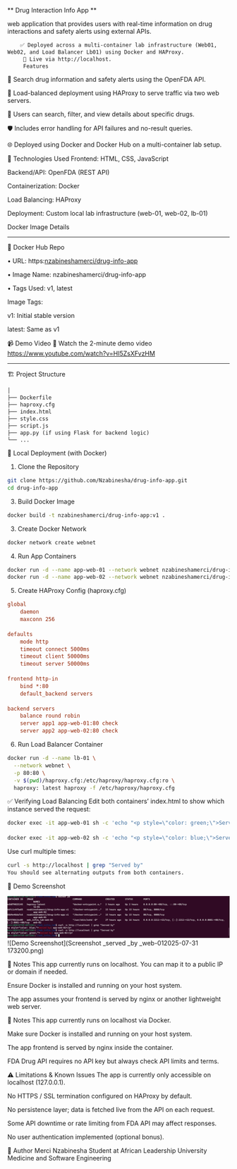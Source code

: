 **
Drug Interaction Info App
**
 
 web application that provides users with real-time information on drug interactions and safety alerts using external APIs.
        
        ✅ Deployed across a multi-container lab infrastructure (Web01, Web02, and Load Balancer Lb01) using Docker and HAProxy.
         🔗 Live via http://localhost.
         Features
💊 Search drug information and safety alerts using the OpenFDA API.

🔁 Load-balanced deployment using HAProxy to serve traffic via two web servers.

🔎 Users can search, filter, and view details about specific drugs.

🛡️ Includes error handling for API failures and no-result queries.

🌐 Deployed using Docker and Docker Hub on a multi-container lab setup.

🔧 Technologies Used
Frontend: HTML, CSS, JavaScript

Backend/API: OpenFDA (REST API)

Containerization: Docker

Load Balancing: HAProxy

Deployment: Custom local lab infrastructure (web-01, web-02, lb-01)

Docker Image Details
_________________________________
📂 Docker Hub Repo

•	URL: https:[nzabineshamerci/drug-info-app](https://hub.docker.com/repository/docker/nzabineshamerci/drug-info-app/general) 

•	Image Name: nzabineshamerci/drug-info-app

•	Tags Used: v1, latest


Image Tags:

v1: Initial stable version

latest: Same as v1

📹 Demo Video
🎥 Watch the 2-minute demo video  
https://www.youtube.com/watch?v=HI5ZsXFvzHM

________________________________________


🏗️ Project Structure
```bashweb_infra_lab/
│
├── Dockerfile
├── haproxy.cfg
├── index.html
├── style.css
├── script.js
├── app.py (if using Flask for backend logic)
└── ...
```
🚀 Local Deployment (with Docker)
1. Clone the Repository
```bash
git clone https://github.com/Nzabinesha/drug-info-app.git
cd drug-info-app
```
3. Build Docker Image

```bash
docker build -t nzabineshamerci/drug-info-app:v1 .
```
3. Create Docker Network

```bash
docker network create webnet
```

4. Run App Containers

```bash
docker run -d --name app-web-01 --network webnet nzabineshamerci/drug-info-app:v1
docker run -d --name app-web-02 --network webnet nzabineshamerci/drug-info-app:v1
```
5. Create HAProxy Config (haproxy.cfg)
```cfg
global
    daemon
    maxconn 256

defaults
    mode http
    timeout connect 5000ms
    timeout client 50000ms
    timeout server 50000ms

frontend http-in
    bind *:80
    default_backend servers

backend servers
    balance round robin
    server app1 app-web-01:80 check
    server app2 app-web-02:80 check
````
6. Run Load Balancer Container
```bash
docker run -d --name lb-01 \
  --network webnet \
  -p 80:80 \
  -v $(pwd)/haproxy.cfg:/etc/haproxy/haproxy.cfg:ro \
  haproxy: latest haproxy -f /etc/haproxy/haproxy.cfg
```
✅ Verifying Load Balancing
Edit both containers’ index.html to show which instance served the request:


```bash
docker exec -it app-web-01 sh -c 'echo "<p style=\"color: green;\">Served by: app-web-01</p>" >> /usr/share/nginx/html/index.html'

docker exec -it app-web-02 sh -c 'echo "<p style=\"color: blue;\">Served by: app-web-02</p>" >> /usr/share/nginx/html/index.html'
```
Use curl multiple times:

```bash
curl -s http://localhost | grep "Served by"
You should see alternating outputs from both containers.
```


📸 Demo Screenshot

![Demo Screenshot](curl.png)
![Demo Screenshot](Screenshot _served _by _web-012025-07-31 173200.png)



🔐 Notes
This app currently runs on localhost. You can map it to a public IP or domain if needed.

Ensure Docker is installed and running on your host system.

The app assumes your frontend is served by nginx or another lightweight web server.

🔐 Notes
This app currently runs on localhost via Docker.

Make sure Docker is installed and running on your host system.

The app frontend is served by nginx inside the container.

FDA Drug API requires no API key but always check API limits and terms.

⚠️ Limitations & Known Issues
The app is currently only accessible on localhost (127.0.0.1).

No HTTPS / SSL termination configured on HAProxy by default.

No persistence layer; data is fetched live from the API on each request.

Some API downtime or rate limiting from FDA API may affect responses.

No user authentication implemented (optional bonus).



📌 Author
Merci Nzabinesha
Student at African Leadership University
Medicine and Software Engineering
